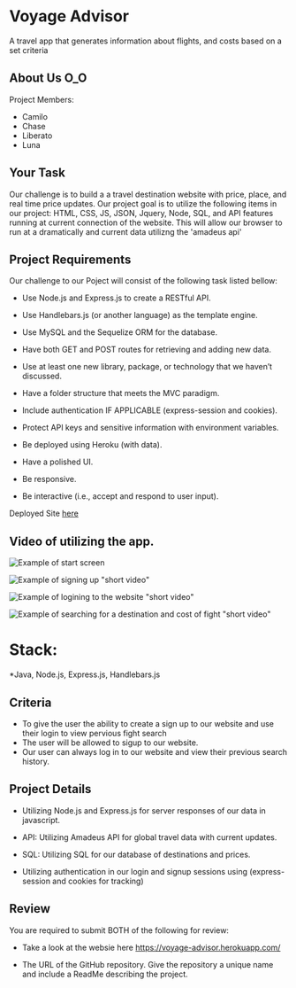 # Voyage Advisor
A travel app that generates information about flights, and costs based on a set criteria

## About Us O_O
Project Members: 
* Camilo 
* Chase
* Liberato
* Luna

## Your Task

Our challenge is to build a a travel destination website with price, place, and real time price updates. Our project goal is to utilize the following items in our project: HTML, CSS, JS, JSON, Jquery, Node, SQL, and API features running at current connection of the website. This will allow our browser to run at a dramatically and current data utilizng the 'amadeus api'

## Project Requirements
Our challenge to our Poject will consist of the following task listed bellow:

* Use Node.js and Express.js to create a RESTful API.

* Use Handlebars.js (or another language) as the template engine.

* Use MySQL and the Sequelize ORM for the database.

* Have both GET and POST routes for retrieving and adding new data.

* Use at least one new library, package, or technology that we haven’t discussed.

* Have a folder structure that meets the MVC paradigm.

* Include authentication IF APPLICABLE (express-session and cookies).

* Protect API keys and sensitive information with environment variables.

* Be deployed using Heroku (with data).

* Have a polished UI.

* Be responsive.

* Be interactive (i.e., accept and respond to user input).

Deployed Site [here]()

## Video of utilizing the app.

![Example of start screen](https://raw.githubusercontent.com/lgarced/Project-2/main/voyage.PNG?token=GHSAT0AAAAAABR7IWWUSYW3QRNCSW3TRPP6YWJY47A)

![Example of signing up "short video"](https://drive.google.com/file/d/1_P6PE6uRdus-lITIs2wJYXJxxw0LFmcP/view)

![Example of logining to the website "short video"]()

![Example of searching for a destination and cost of fight "short video"](https://drive.google.com/file/d/1lqM1p2Wior75YVS6i3ymunLmhD6TdqPo/view)

# Stack:
*Java, Node.js, Express.js, Handlebars.js



## Criteria
* To give the user the ability to create a sign up to our website and use their login to view pervious fight search
* The user will be allowed to sigup to our website.
* Our user can always log in to our website and view their previous search history.


## Project Details

* Utilizing Node.js and Express.js for server responses of our data in javascript.

* API: Utilizing Amadeus API for global travel data with current updates.
  
* SQL: Utilizing SQL for our database of destinations and prices.
  
* Utilizing authentication in our login and signup sessions using (express-session and cookies for tracking)



## Review

You are required to submit BOTH of the following for review:

* Take a look at the websie here https://voyage-advisor.herokuapp.com/

* The URL of the GitHub repository. Give the repository a unique name and include a ReadMe describing the project.
